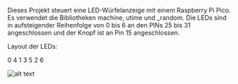 Dieses Projekt steuert eine LED-Würfelanzeige mit einem Raspberry Pi Pico. 
Es verwendet die Bibliotheken machine, utime und _random. 
Die LEDs sind in aufsteigender Reihenfolge von 0 bis 6 an den PINs 25 bis 31 angeschlossen und der Knopf ist an Pin 15 angeschlossen.

Layout der LEDs:

0       4
1   3   5
2       6

![alt text](https://www.raspberrypi.com/documentation/microcontrollers/images/picow-pinout.svg)
